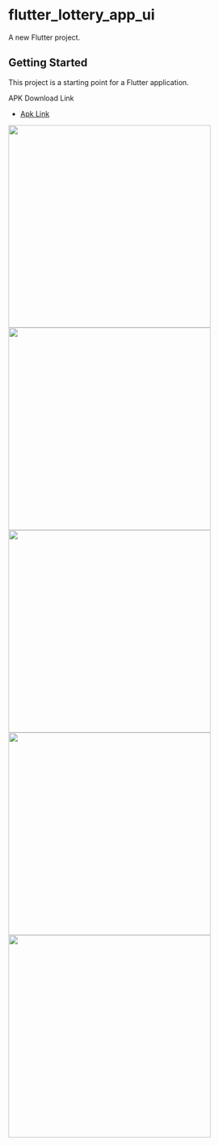 # flutter_lottery_app_ui

A new Flutter project.

## Getting Started

This project is a starting point for a Flutter application.

APK Download Link

- [Apk Link](https://github.com/JaveedIshaq/flutter_test_app/blob/master/lottery-app-ui.apk?raw=true)

<img src="https://github.com/JaveedIshaq/flutter_test_app/blob/master/screenshot/1-splash.png?raw=true" width="400">
<img src="https://github.com/JaveedIshaq/flutter_test_app/blob/master/screenshot/1-splash.png?raw=true" width="400">
<img src="https://github.com/JaveedIshaq/flutter_test_app/blob/master/screenshot/1-splash.png?raw=true" width="400">
<img src="https://github.com/JaveedIshaq/flutter_test_app/blob/master/screenshot/1-splash.png?raw=true" width="400">
<img src="https://github.com/JaveedIshaq/flutter_test_app/blob/master/screenshot/1-splash.png?raw=true" width="400">


